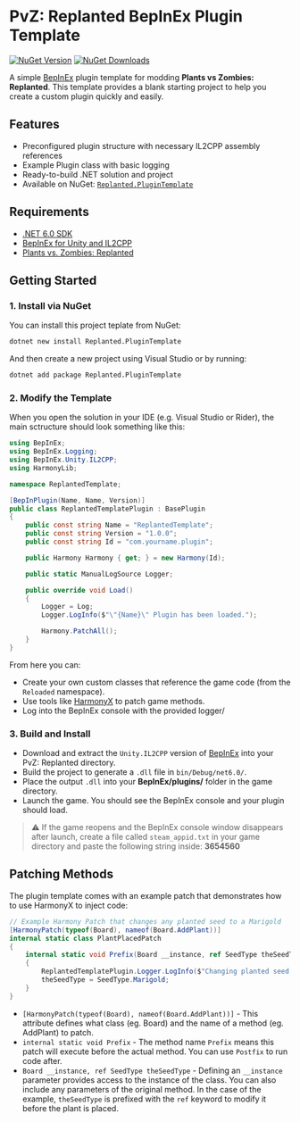 # PvZ: Replanted BepInEx Plugin Template

[![NuGet Version](https://img.shields.io/nuget/v/Replanted.PluginTemplate.svg?style=for-the-badge&color=brightgreen)](https://www.nuget.org/packages/Replanted.PluginTemplate)
[![NuGet Downloads](https://img.shields.io/nuget/dt/Replanted.PluginTemplate.svg?style=for-the-badge&color=blue)](https://www.nuget.org/packages/Replanted.PluginTemplate)

A simple [BepInEx](https://github.com/BepInEx/BepInEx) plugin template for modding **Plants vs Zombies: Replanted**.
This template provides a blank starting project to help you create a custom plugin quickly and easily.

## Features

* Preconfigured plugin structure with necessary IL2CPP assembly references
* Example Plugin class with basic logging
* Ready-to-build .NET solution and project
* Available on NuGet: [`Replanted.PluginTemplate`](https://www.nuget.org/packages/Replanted.PluginTemplate)

## Requirements

* [.NET 6.0 SDK](https://dotnet.microsoft.com/en-us/download/dotnet/6.0)
* [BepInEx for Unity and IL2CPP](https://github.com/BepInEx/BepInEx)
* [Plants vs. Zombies: Replanted](https://store.steampowered.com/app/3654560/Plants_vs_Zombies_Replanted/)

## Getting Started

### 1. Install via NuGet

You can install this project teplate from NuGet:
```bash
dotnet new install Replanted.PluginTemplate
```
And then create a new project using Visual Studio or by running:

```bash
dotnet add package Replanted.PluginTemplate
```

### 2. Modify the Template

When you open the solution in your IDE (e.g. Visual Studio or Rider), the main sctructure should look something like this:

```csharp
using BepInEx;
using BepInEx.Logging;
using BepInEx.Unity.IL2CPP;
using HarmonyLib;

namespace ReplantedTemplate;

[BepInPlugin(Name, Name, Version)]
public class ReplantedTemplatePlugin : BasePlugin
{
    public const string Name = "ReplantedTemplate";
    public const string Version = "1.0.0";
    public const string Id = "com.yourname.plugin";

    public Harmony Harmony { get; } = new Harmony(Id);

    public static ManualLogSource Logger;

    public override void Load()
    {
        Logger = Log;
        Logger.LogInfo($"\"{Name}\" Plugin has been loaded.");

        Harmony.PatchAll();
    }
}
```
From here you can:
* Create your own custom classes that reference the game code (from the `Reloaded` namespace).
* Use tools like [HarmonyX](https://github.com/BepInEx/HarmonyX/wiki) to patch game methods.
* Log into the BepInEx console with the provided logger/

### 3. Build and Install

* Download and extract the `Unity.IL2CPP` version of [BepInEx](https://builds.bepinex.dev/projects/bepinex_be) into your PvZ: Replanted directory.
* Build the project to generate a `.dll` file in `bin/Debug/net6.0/`.
* Place the output `.dll` into your **BepInEx/plugins/** folder in the game directory.
* Launch the game. You should see the BepInEx console and your plugin should load.

> ⚠️ If the game reopens and the BepInEx console window disappears after launch, create a file called `steam_appid.txt` in your game directory and paste the following string inside: **3654560**

## Patching Methods
The plugin template comes with an example patch that demonstrates how to use HarmonyX to inject code:

```csharp
// Example Harmony Patch that changes any planted seed to a Marigold
[HarmonyPatch(typeof(Board), nameof(Board.AddPlant))]
internal static class PlantPlacedPatch
{
    internal static void Prefix(Board __instance, ref SeedType theSeedType)
    {
        ReplantedTemplatePlugin.Logger.LogInfo($"Changing planted seed from {theSeedType} to Marigold.");
        theSeedType = SeedType.Marigold;
    }
}
```
* `[HarmonyPatch(typeof(Board), nameof(Board.AddPlant))]` - This attribute defines what class (eg. Board) and the name of a method (eg. AddPlant) to patch.
* `internal static void Prefix` - The method name `Prefix` means this patch will execute before the actual method. You can use `Postfix` to run code after.
* `Board __instance, ref SeedType theSeedType` - Defining an `__instance` parameter provides access to the instance of the class. You can also include any parameters of the original method. In the case of the example, `theSeedType` is prefixed with the `ref` keyword to modify it before the plant is placed.

